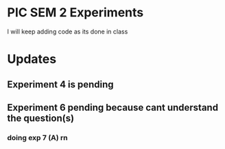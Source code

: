 # PIC SEM 2 Experiments

I will keep adding code as its done in class

# Updates
## Experiment 4 is pending
## Experiment 6 pending because cant understand the question(s)

### doing exp 7 (A) rn